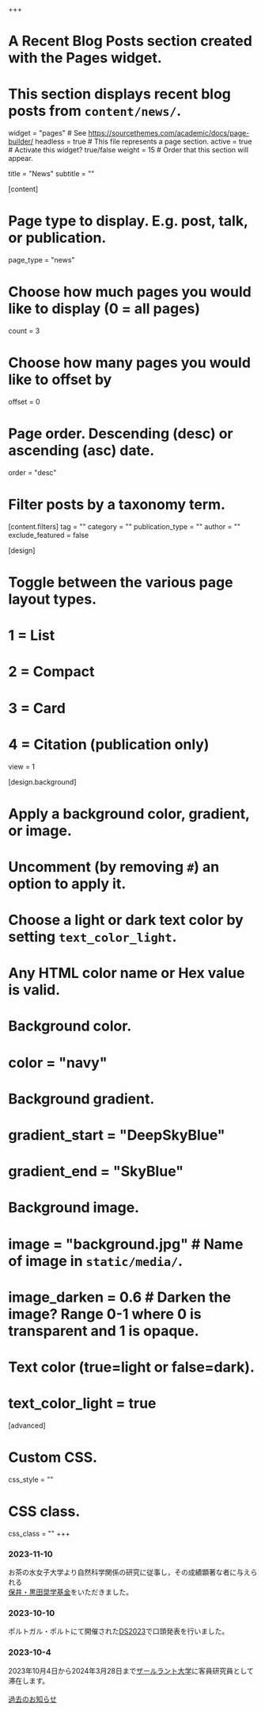 +++
# A Recent Blog Posts section created with the Pages widget.
# This section displays recent blog posts from `content/news/`.

widget = "pages"  # See https://sourcethemes.com/academic/docs/page-builder/
headless = true  # This file represents a page section.
active = true  # Activate this widget? true/false
weight = 15  # Order that this section will appear.

title = "News"
subtitle = ""

[content]
  # Page type to display. E.g. post, talk, or publication.
  page_type = "news"

  # Choose how much pages you would like to display (0 = all pages)
  count = 3

  # Choose how many pages you would like to offset by
  offset = 0

  # Page order. Descending (desc) or ascending (asc) date.
  order = "desc"

  # Filter posts by a taxonomy term.
  [content.filters]
    tag = ""
    category = ""
    publication_type = ""
    author = ""
    exclude_featured = false

[design]
  # Toggle between the various page layout types.
  #   1 = List
  #   2 = Compact
  #   3 = Card
  #   4 = Citation (publication only)
  view = 1

[design.background]
  # Apply a background color, gradient, or image.
  #   Uncomment (by removing `#`) an option to apply it.
  #   Choose a light or dark text color by setting `text_color_light`.
  #   Any HTML color name or Hex value is valid.

  # Background color.
  # color = "navy"

  # Background gradient.
  # gradient_start = "DeepSkyBlue"
  # gradient_end = "SkyBlue"

  # Background image.
  # image = "background.jpg"  # Name of image in `static/media/`.
  # image_darken = 0.6  # Darken the image? Range 0-1 where 0 is transparent and 1 is opaque.

  # Text color (true=light or false=dark).
  # text_color_light = true  

[advanced]
 # Custom CSS.
 css_style = ""

 # CSS class.
 css_class = ""
+++
### 2023-11-10
お茶の水女子大学より自然科学関係の研究に従事し，その成績顕著な者に与えられる<br>[保井・黒田奨学基金](https://www.ocha.ac.jp/campuslife/scholarship/list.html)をいただきました。
<br>

### 2023-10-10
ポルトガル・ポルトにて開催された[DS2023](https://ds2023.inesctec.pt/)で口頭発表を行いました。
<br>

### 2023-10-4
2023年10月4日から2024年3月28日まで[ザールラント大学](https://www.uni-saarland.de/en/home.html)に客員研究員として滞在します。
<br><br>
[過去のお知らせ ](news)<i class="fas fa-angle-right"></i>
